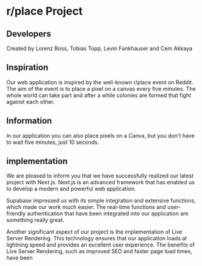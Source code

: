 # r/place Project
## Developers
Created by Lorenz Boss, Tobias Topp, Levin Fankhauser and Cem Akkaya

## Inspiration 
Our web application is inspired by the well-known r/place event on Reddit. 
The aim of the event is to place a pixel on a canvas every five minutes. The whole world can take part and after a while colonies are formed that fight against each other.

## Information
In our application you can also place pixels on a Canva, but you don't have to wait five minutes, just 10 seconds.

## implementation
We are pleased to inform you that we have successfully realized our latest project with Next.js. Next.js is an advanced framework that has enabled us to develop a modern and powerful web application.

Supabase impressed us with its simple integration and extensive functions, which made our work much easier. The real-time functions and user-friendly authentication that have been integrated into our application are something really great.

Another significant aspect of our project is the implementation of Live Server Rendering. This technology ensures that our application loads at lightning speed and provides an excellent user experience. The benefits of Live Server Rendering, such as improved SEO and faster page load times, have been